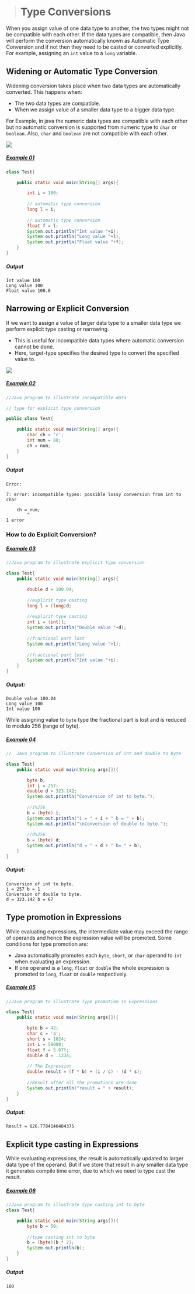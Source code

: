 ># Type Conversions

When you assign value of one data type to another, the two types might not be compatible with each other. If the data types are compatible, then Java will perform the conversion automatically known as Automatic Type Conversion and if not then they need to be casted or converted explicitly. For example, assigning an `int` value to a `long` variable.

## Widening or Automatic Type Conversion

Widening conversion takes place when two data types are automatically converted. This happens when:

* The two data types are compatible.
* When we assign value of a smaller data type to a bigger data type.

For Example, in java the numeric data types are compatible with each other but no automatic conversion is supported from numeric type to `char` or `boolean`. Also, `char` and `boolean` are not compatible with each other.

![](images/typeconversion_java.png)

##### [Example 01](../20-Examples/05-Variable/03-Type-Conversion-and-Casting/Example-01/)

```java
class Test{

	public static void main(String[] args){

		int i = 100; 
		
		// automatic type conversion 
		long l = i; 
		
		// automatic type conversion 
		float f = l; 
		System.out.println("Int value "+i); 
		System.out.println("Long value "+l); 
		System.out.println("Float value "+f); 
	} 
} 
```

##### Output

	Int value 100
	Long value 100
	Float value 100.0


## Narrowing or Explicit Conversion

If we want to assign a value of larger data type to a smaller data type we perform explicit type casting or narrowing.

* This is useful for incompatible data types where automatic conversion cannot be done.
* Here, target-type specifies the desired type to convert the specified value to.

![](images/typeconversion_second.png)

##### [Example 02](../20-Examples/05-Variable/03-Type-Conversion-and-Casting/Example-02/)

```java
//Java program to illustrate incompatible data 

// type for explicit type conversion 

public class Test{

	public static void main(String[] argv){
		char ch = 'c'; 
		int num = 88; 
		ch = num; 
	}
}
```

##### Output
	Error:

	7: error: incompatible types: possible lossy conversion from int to char
		
		ch = num;
			^
	1 error

### How to do Explicit Conversion?

##### [Example 03](../20-Examples/05-Variable/03-Type-Conversion-and-Casting/Example-03/)

```java
//Java program to illustrate explicit type conversion 

class Test{
	public static void main(String[] args){

		double d = 100.04; 
		
		//explicit type casting 
		long l = (long)d; 
		
		//explicit type casting 
		int i = (int)l; 
		System.out.println("Double value "+d); 
		
		//fractional part lost 
		System.out.println("Long value "+l); 
		
		//fractional part lost 
		System.out.println("Int value "+i); 
	}
}
```

##### Output:

	Double value 100.04
	Long value 100
	Int value 100

While assigning value to `byte` type the fractional part is lost and is reduced to modulo 256 (range of byte).

##### [Example 04](../20-Examples/05-Variable/03-Type-Conversion-and-Casting/Example-04/)

```java
//  Java program to illustrate Conversion of int and double to byte

class Test{
	public static void main(String args[]){

		byte b; 
		int i = 257; 
		double d = 323.142; 
		System.out.println("Conversion of int to byte."); 
		
		//i%256 
		b = (byte) i; 
		System.out.println("i = " + i + " b = " + b); 
		System.out.println("\nConversion of double to byte."); 
		
		//d%256 
		b = (byte) d; 
		System.out.println("d = " + d + " b= " + b); 
	}
}
```

##### Output:

	Conversion of int to byte.
	i = 257 b = 1
	Conversion of double to byte.
	d = 323.142 b = 67

## Type promotion in Expressions

While evaluating expressions, the intermediate value may exceed the range of operands and hence the expression value will be promoted. Some conditions for type promotion are:

* Java automatically promotes each `byte`, `short`, or `char` operand to `int` when evaluating an expression.
* If one operand is a `long`, `float` or `double` the whole expression is promoted to `long`, `float` or `double` respectively.

##### [Example 05](../20-Examples/05-Variable/03-Type-Conversion-and-Casting/Example-05/)

```java
//Java program to illustrate Type promotion in Expressions 

class Test{
	public static void main(String args[]){

		byte b = 42; 
		char c = 'a'; 
		short s = 1024; 
		int i = 50000; 
		float f = 5.67f; 
		double d = .1234; 
		
		// The Expression 
		double result = (f * b) + (i / c) - (d * s); 
		
		//Result after all the promotions are done 
		System.out.println("result = " + result); 
	}
}
```

##### Output:

	Result = 626.7784146484375

## Explicit type casting in Expressions

While evaluating expressions, the result is automatically updated to larger data type of the operand. But if we store that result in any smaller data type it generates compile time error, due to which we need to type cast the result.

##### [Example 06](../20-Examples/05-Variable/03-Type-Conversion-and-Casting/Example-06/)

```java
//Java program to illustrate type casting int to byte
class Test{

	public static void main(String args[]){
		byte b = 50; 
		
		//type casting int to byte 
		b = (byte)(b * 2); 
		System.out.println(b); 
	}
}
```

##### Output

    100
